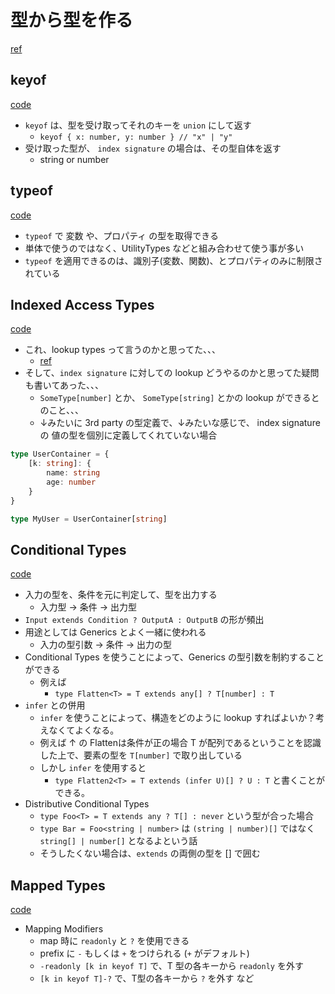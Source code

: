 # 型から型を作る

[ref](https://www.typescriptlang.org/docs/handbook/2/types-from-types.html)

## keyof

[code](./keyof.ts)

- `keyof` は、型を受け取ってそれのキーを `union` にして返す
  - `keyof { x: number, y: number } // "x" | "y"`
- 受け取った型が、 `index signature` の場合は、その型自体を返す
  - string or number

## typeof

[code](./typeof.ts)

- `typeof` で 変数 や、プロパティ の型を取得できる
- 単体で使うのではなく、UtilityTypes などと組み合わせて使う事が多い
- `typeof` を適用できるのは、識別子(変数、関数)、とプロパティのみに制限されている

## Indexed Access Types

[code](./indexed_access_types.ts)

- これ、lookup types って言うのかと思ってた、、、
  - [ref](https://www.typescriptlang.org/docs/handbook/release-notes/typescript-2-1.html#keyof-and-lookup-types)
- そして、`index signature` に対しての lookup どうやるのかと思ってた疑問も書いてあった、、、
  - `SomeType[number]` とか、 `SomeType[string]` とかの lookup ができるとのこと、、、
  - ↓みたいに 3rd party の型定義で、↓みたいな感じで、 index signature の 値の型を個別に定義してくれていない場合

```ts
type UserContainer = {
    [k: string]: {
        name: string
        age: number
    }
}

type MyUser = UserContainer[string]
```

## Conditional Types

[code](./conditional_types.ts)

- 入力の型を、条件を元に判定して、型を出力する
  - 入力型 -> 条件 -> 出力型
- `Input extends Condition ? OutputA : OutputB` の形が頻出
- 用途としては Generics とよく一緒に使われる
  - 入力の型引数 -> 条件 -> 出力の型
- Conditional Types を使うことによって、Generics の型引数を制約することができる
  - 例えば
    - `type Flatten<T> = T extends any[] ? T[number] : T`
- `infer` との併用
  - `infer` を使うことによって、構造をどのように lookup すればよいか？考えなくてよくなる。
  - 例えば ↑ の Flattenは条件が正の場合 T が配列であるということを認識した上で、要素の型を `T[number]` で取り出している
  - しかし `infer` を使用すると
    - `type Flatten2<T> = T extends (infer U)[] ? U : T` と書くことができる。
- Distributive Conditional Types
  - `type Foo<T> = T extends any ? T[] : never` という型が合った場合
  - `type Bar = Foo<string | number>` は `(string | number)[]` ではなく `string[] | number[]` となるよという話
  - そうしたくない場合は、`extends` の両側の型を [] で囲む

## Mapped Types

[code](./mapped_types.ts)

- Mapping Modifiers
  - map 時に `readonly` と `?` を使用できる
  - prefix に `-` もしくは `+` をつけられる (`+` がデフォルト)
  - `-readonly [k in keyof T]` で、T 型の各キーから `readonly` を外す
  - `[k in keyof T]-?` で、T型の各キーから `?` を外す など

